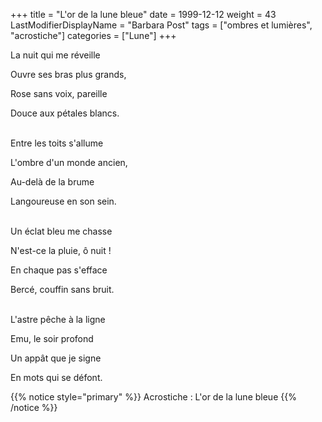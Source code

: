 +++
title = "L'or de la lune bleue"
date = 1999-12-12
weight = 43
LastModifierDisplayName = "Barbara Post"
tags = ["ombres et lumières", "acrostiche"]
categories = ["Lune"]
+++

La nuit qui me réveille

Ouvre ses bras plus grands,

Rose sans voix, pareille

Douce aux pétales blancs.

 \
Entre les toits s'allume

L'ombre d'un monde ancien,

Au-delà de la brume

Langoureuse en son sein.

 \
Un éclat bleu me chasse

N'est-ce la pluie, ô nuit !

En chaque pas s'efface

Bercé, couffin sans bruit.

 \
L'astre pêche à la ligne

Emu, le soir profond

Un appât que je signe

En mots qui se défont.

{{% notice style="primary" %}}
Acrostiche : L'or de la lune bleue
{{% /notice %}}
